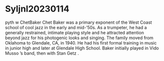 # Syljnl20230114
pyth w ChetBaker
Chet Baker was a primary exponent of the West Coast school of cool jazz in the early and mid-’50s. As a trumpeter, he had a generally restrained, intimate playing style and he attracted attention beyond jazz for his photogenic looks and singing. The family moved from Oklahoma to Glendale, CA, in 1940. He had his first formal training in music in junior high and later at Glendale High School. Baker initially played in Vido Musso ’s band, then with Stan Getz .
